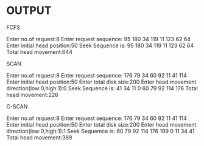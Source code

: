 # OUTPUT

FCFS

Enter no.of request:8
Enter request sequence:
95 180 34 119 11 123 62 64
Enter initial head position:50
Seek Sequence is:
95	180	34	119	11	123	62	64	
Total head movement:644


SCAN

Enter no.of request:8
Enter request sequence:
176 79 34 60 92 11 41 114
Enter initial head position:50
Enter total disk size:200
Enter head movement direction(low:0,high:1):0
Seek Sequence is:
41	34	11	0	60	79	92	114	176	
Total head movement:226



C-SCAN

Enter no.of request:8
Enter request sequence:
176 79 34 60 92 11 41 114
Enter initial head position:50
Enter total disk size:200
Enter head movement direction(low:0,high:1):1
Seek Sequemce is:
60	79	92	114	176	199	0	11	34	41	
Total head movement:389


